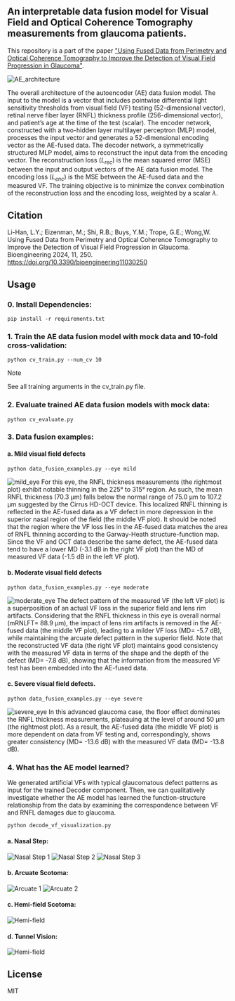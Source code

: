 ## An interpretable data fusion model for Visual Field and Optical Coherence Tomography measurements from glaucoma patients.
This repository is a part of the paper ["Using Fused Data from Perimetry and Optical Coherence Tomography to Improve the Detection of Visual Field Progression in Glaucoma"](https://www.mdpi.com/2306-5354/11/3/250).

![AE_architecture](https://github.com/lcapacitor/glaucoma-vf-oct-data-fusion/blob/main/figures/ae_architecture.jpg)

The overall architecture of the autoencoder (AE) data fusion model. The input to the model is a vector that includes pointwise differential light sensitivity thresholds from visual field (VF) testing (52-dimensional vector), retinal nerve fiber layer (RNFL) thickness profile (256-dimensional vector), and patient’s age at the time of the test (scalar). The encoder network, constructed with a two-hidden layer multilayer perceptron (MLP) model, processes the input vector and generates a 52-dimensional encoding vector as the AE-fused data. The decoder network, a symmetrically structured MLP model, aims to reconstruct the input data from the encoding vector. The reconstruction loss ($L_{rec}$) is the mean squared error (MSE) between the input and output vectors of the AE data fusion model. The encoding loss ($L_{enc}$) is the MSE between the AE-fused data and the measured VF. The training objective is to minimize the convex combination of the reconstruction loss and the encoding loss, weighted by a scalar $\lambda$. 

## Citation
Li-Han, L.Y.; Eizenman, M.; Shi, R.B.; Buys, Y.M.; Trope, G.E.; Wong,W. Using Fused Data from Perimetry and Optical Coherence Tomography to Improve the Detection of Visual Field Progression in Glaucoma. Bioengineering 2024, 11, 250. https://doi.org/10.3390/bioengineering11030250

## Usage
### 0. Install Dependencies:
```
pip install -r requirements.txt
```

### 1. Train the AE data fusion model with mock data and 10-fold cross-validation:
```
python cv_train.py --num_cv 10
```
> [!NOTE]
> See all training arguments in the cv_train.py file.

### 2. Evaluate trained AE data fusion models with mock data:
```
python cv_evaluate.py
```
### 3. Data fusion examples:
#### a. Mild visual field defects
```
python data_fusion_examples.py --eye mild
```
![mild_eye](https://github.com/lcapacitor/glaucoma-vf-oct-data-fusion/blob/vf_decode/figures/example_mild.jpeg)
For this eye, the RNFL thickness measurements (the rightmost plot) exhibit notable thinning in the 225° to 315° region. As such, the mean RNFL thickness (70.3 µm) falls below the normal range of 75.0 µm to 107.2 µm suggested by the Cirrus HD-OCT device. This localized RNFL thinning is reflected in the AE-fused data as a VF defect in more depression in the superior nasal region of the field (the middle VF plot). It should be noted that the region where the VF loss lies in the AE-fused data matches the area of RNFL thinning according to the Garway-Heath structure-function map. Since the VF and OCT data describe the same defect, the AE-fused data tend to have a lower MD (-3.1 dB in the right VF plot) than the MD of measured VF data (-1.5 dB in the left VF plot). 


#### b. Moderate visual field defects
```
python data_fusion_examples.py --eye moderate
```
![moderate_eye](https://github.com/lcapacitor/glaucoma-vf-oct-data-fusion/blob/vf_decode/figures/example_moderate.jpeg)
The defect pattern of the measured VF (the left VF plot) is a superposition of an actual VF loss in the superior field and lens rim artifacts. Considering that the RNFL thickness in this eye is overall normal (mRNLFT= 88.9 µm), the impact of lens rim artifacts is removed in the AE-fused data (the middle VF plot), leading to a milder VF loss (MD= -5.7 dB), while maintaining the arcuate defect pattern in the superior field. Note that the reconstructed VF data (the right VF plot) maintains good consistency with the measured VF data in terms of the shape and the depth of the defect (MD= -7.8 dB), showing that the information from the measured VF test has been embedded into the AE-fused data. 


#### c. Severe visual field defects.
```
python data_fusion_examples.py --eye severe
```
![severe_eye](https://github.com/lcapacitor/glaucoma-vf-oct-data-fusion/blob/vf_decode/figures/example_severe.jpeg)
In this advanced glaucoma case, the floor effect dominates the RNFL thickness measurements, plateauing at the level of around 50 µm (the rightmost plot). As a result, the AE-fused data (the middle VF plot) is more dependent on data from VF testing and, correspondingly, shows greater consistency (MD= -13.6 dB) with the measured VF data (MD= -13.8 dB).


### 4. What has the AE model learned?
We generated artificial VFs with typical glaucomatous defect patterns as input for the trained Decoder component. Then, we can qualitatively investigate whether the AE model has learned the function-structure relationship from the data by examining the correspondence between VF and RNFL damages due to glaucoma. 
```
python decode_vf_visualization.py
```
#### a. Nasal Step:
![Nasal Step 1](https://github.com/lcapacitor/glaucoma-vf-oct-data-fusion/blob/vf_decode/figures/VF_Decode_NasalStep_1.jpeg)
![Nasal Step 2](https://github.com/lcapacitor/glaucoma-vf-oct-data-fusion/blob/vf_decode/figures/VF_Decode_NasalStep_2.jpeg)
![Nasal Step 3](https://github.com/lcapacitor/glaucoma-vf-oct-data-fusion/blob/vf_decode/figures/VF_Decode_NasalStep_3.jpeg)

#### b. Arcuate Scotoma:
![Arcuate 1](https://github.com/lcapacitor/glaucoma-vf-oct-data-fusion/blob/vf_decode/figures/VF_Decode_Arcuate_1.jpeg)
![Arcuate 2](https://github.com/lcapacitor/glaucoma-vf-oct-data-fusion/blob/vf_decode/figures/VF_Decode_Arcuate_2.jpeg)

#### c. Hemi-field Scotoma:
![Hemi-field](https://github.com/lcapacitor/glaucoma-vf-oct-data-fusion/blob/vf_decode/figures/VF_Decode_Hemifield_1.jpeg)

#### d. Tunnel Vision:
![Hemi-field](https://github.com/lcapacitor/glaucoma-vf-oct-data-fusion/blob/vf_decode/figures/VF_Decode_TunnelVision_1.jpeg)


## License
MIT
